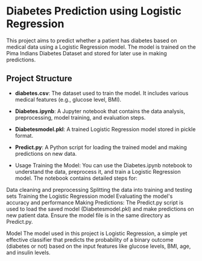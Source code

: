 # Diabetes Prediction using Logistic Regression

This project aims to predict whether a patient has diabetes based on medical data using a Logistic Regression model. The model is trained on the Pima Indians Diabetes Dataset and stored for later use in making predictions.

## Project Structure

- **diabetes.csv**: The dataset used to train the model. It includes various medical features (e.g., glucose level, BMI).
- **Diabetes.ipynb**: A Jupyter notebook that contains the data analysis, preprocessing, model training, and evaluation steps.
- **Diabetesmodel.pkl**: A trained Logistic Regression model stored in pickle format.
- **Predict.py**: A Python script for loading the trained model and making predictions on new data.

- Usage
Training the Model:
You can use the Diabetes.ipynb notebook to understand the data, preprocess it, and train a Logistic Regression model. The notebook contains detailed steps for:

Data cleaning and preprocessing
Splitting the data into training and testing sets
Training the Logistic Regression model
Evaluating the model's accuracy and performance
Making Predictions:
The Predict.py script is used to load the saved model (Diabetesmodel.pkl) and make predictions on new patient data. Ensure the model file is in the same directory as Predict.py.


Model
The model used in this project is Logistic Regression, a simple yet effective classifier that predicts the probability of a binary outcome (diabetes or not) based on the input features like glucose levels, BMI, age, and insulin levels.


